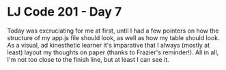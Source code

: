 # LJ Code 201 - Day 7

Today was excruciating for me at first, until I had a few pointers on how the structure of my app.js file should look, as well as how my table should look. As a visual, ad kinesthetic learner it's imparative that I always (mostly at least) layout my thoughts on paper (thanks to Frazier's reminder!). All in all, I'm not too close to the finish line, but at least I can see it.
